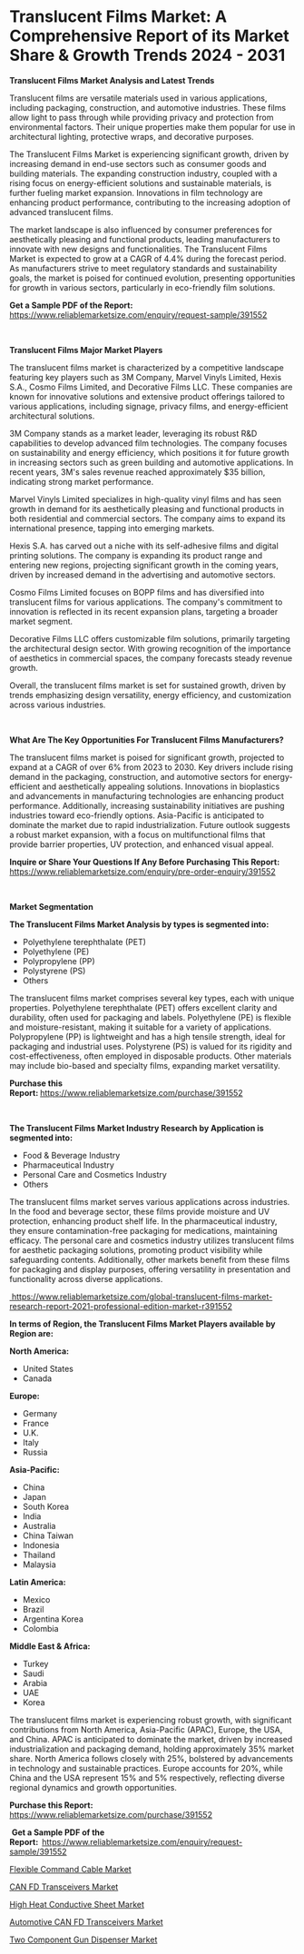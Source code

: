 <p><h1>Translucent Films Market: A Comprehensive Report of its Market Share & Growth Trends 2024 - 2031</h1></p><p><strong>Translucent Films Market Analysis and Latest Trends</strong></p>
<p><p>Translucent films are versatile materials used in various applications, including packaging, construction, and automotive industries. These films allow light to pass through while providing privacy and protection from environmental factors. Their unique properties make them popular for use in architectural lighting, protective wraps, and decorative purposes.</p><p>The Translucent Films Market is experiencing significant growth, driven by increasing demand in end-use sectors such as consumer goods and building materials. The expanding construction industry, coupled with a rising focus on energy-efficient solutions and sustainable materials, is further fueling market expansion. Innovations in film technology are enhancing product performance, contributing to the increasing adoption of advanced translucent films.</p><p>The market landscape is also influenced by consumer preferences for aesthetically pleasing and functional products, leading manufacturers to innovate with new designs and functionalities. The Translucent Films Market is expected to grow at a CAGR of 4.4% during the forecast period. As manufacturers strive to meet regulatory standards and sustainability goals, the market is poised for continued evolution, presenting opportunities for growth in various sectors, particularly in eco-friendly film solutions.</p></p>
<p><strong>Get a Sample PDF of the Report:&nbsp;</strong> <a href="https://www.reliablemarketsize.com/enquiry/request-sample/391552?utm_campaign=1592&utm_medium=2&utm_source=Github&utm_content=ia&utm_term=26102024&utm_id=translucent-films">https://www.reliablemarketsize.com/enquiry/request-sample/391552</a></p>
<p>&nbsp;</p>
<p><strong>Translucent Films Major Market Players</strong></p>
<p><p>The translucent films market is characterized by a competitive landscape featuring key players such as 3M Company, Marvel Vinyls Limited, Hexis S.A., Cosmo Films Limited, and Decorative Films LLC. These companies are known for innovative solutions and extensive product offerings tailored to various applications, including signage, privacy films, and energy-efficient architectural solutions.</p><p>3M Company stands as a market leader, leveraging its robust R&D capabilities to develop advanced film technologies. The company focuses on sustainability and energy efficiency, which positions it for future growth in increasing sectors such as green building and automotive applications. In recent years, 3M's sales revenue reached approximately $35 billion, indicating strong market performance.</p><p>Marvel Vinyls Limited specializes in high-quality vinyl films and has seen growth in demand for its aesthetically pleasing and functional products in both residential and commercial sectors. The company aims to expand its international presence, tapping into emerging markets. </p><p>Hexis S.A. has carved out a niche with its self-adhesive films and digital printing solutions. The company is expanding its product range and entering new regions, projecting significant growth in the coming years, driven by increased demand in the advertising and automotive sectors.</p><p>Cosmo Films Limited focuses on BOPP films and has diversified into translucent films for various applications. The company's commitment to innovation is reflected in its recent expansion plans, targeting a broader market segment. </p><p>Decorative Films LLC offers customizable film solutions, primarily targeting the architectural design sector. With growing recognition of the importance of aesthetics in commercial spaces, the company forecasts steady revenue growth.</p><p>Overall, the translucent films market is set for sustained growth, driven by trends emphasizing design versatility, energy efficiency, and customization across various industries.</p></p>
<p>&nbsp;</p>
<p><strong>What Are The Key Opportunities For Translucent Films Manufacturers?</strong></p>
<p><p>The translucent films market is poised for significant growth, projected to expand at a CAGR of over 6% from 2023 to 2030. Key drivers include rising demand in the packaging, construction, and automotive sectors for energy-efficient and aesthetically appealing solutions. Innovations in bioplastics and advancements in manufacturing technologies are enhancing product performance. Additionally, increasing sustainability initiatives are pushing industries toward eco-friendly options. Asia-Pacific is anticipated to dominate the market due to rapid industrialization. Future outlook suggests a robust market expansion, with a focus on multifunctional films that provide barrier properties, UV protection, and enhanced visual appeal.</p></p>
<p><strong>Inquire or Share Your Questions If Any Before Purchasing This Report:</strong> <a href="https://www.reliablemarketsize.com/enquiry/pre-order-enquiry/391552?utm_campaign=1592&utm_medium=2&utm_source=Github&utm_content=ia&utm_term=26102024&utm_id=translucent-films">https://www.reliablemarketsize.com/enquiry/pre-order-enquiry/391552</a></p>
<p>&nbsp;</p>
<p><strong>Market Segmentation</strong></p>
<p><strong>The Translucent Films Market Analysis by types is segmented into:</strong></p>
<p><ul><li>Polyethylene terephthalate (PET)</li><li>Polyethylene (PE)</li><li>Polypropylene (PP)</li><li>Polystyrene (PS)</li><li>Others</li></ul></p>
<p><p>The translucent films market comprises several key types, each with unique properties. Polyethylene terephthalate (PET) offers excellent clarity and durability, often used for packaging and labels. Polyethylene (PE) is flexible and moisture-resistant, making it suitable for a variety of applications. Polypropylene (PP) is lightweight and has a high tensile strength, ideal for packaging and industrial uses. Polystyrene (PS) is valued for its rigidity and cost-effectiveness, often employed in disposable products. Other materials may include bio-based and specialty films, expanding market versatility.</p></p>
<p><strong>Purchase this Report:&nbsp;</strong><a href="https://www.reliablemarketsize.com/purchase/391552?utm_campaign=1592&utm_medium=2&utm_source=Github&utm_content=ia&utm_term=26102024&utm_id=translucent-films">https://www.reliablemarketsize.com/purchase/391552</a></p>
<p>&nbsp;</p>
<p><strong>The Translucent Films Market Industry Research by Application is segmented into:</strong></p>
<p><ul><li>Food & Beverage Industry</li><li>Pharmaceutical Industry</li><li>Personal Care and Cosmetics Industry</li><li>Others</li></ul></p>
<p><p>The translucent films market serves various applications across industries. In the food and beverage sector, these films provide moisture and UV protection, enhancing product shelf life. In the pharmaceutical industry, they ensure contamination-free packaging for medications, maintaining efficacy. The personal care and cosmetics industry utilizes translucent films for aesthetic packaging solutions, promoting product visibility while safeguarding contents. Additionally, other markets benefit from these films for packaging and display purposes, offering versatility in presentation and functionality across diverse applications.</p></p>
<p><a href="https://www.reliablemarketsize.com/global-translucent-films-market-research-report-2021-professional-edition-market-r391552?utm_campaign=1592&utm_medium=2&utm_source=Github&utm_content=ia&utm_term=26102024&utm_id=translucent-films">&nbsp;https://www.reliablemarketsize.com/global-translucent-films-market-research-report-2021-professional-edition-market-r391552</a></p>
<p><strong>In terms of Region, the Translucent Films Market Players available by Region are:</strong></p>
<p>
    <p> <strong> North America: </strong>
        <ul>
            <li>United States</li>
            <li>Canada</li>
        </ul>
        </p> 
    <p> <strong> Europe: </strong>
        <ul>
            <li>Germany</li>
            <li>France</li>
            <li>U.K.</li>
            <li>Italy</li>
            <li>Russia</li>
        </ul>
        </p> 
    <p> <strong> Asia-Pacific: </strong>
        <ul>
            <li>China</li>
            <li>Japan</li>
            <li>South Korea</li>
            <li>India</li>
            <li>Australia</li>
            <li>China Taiwan</li>
            <li>Indonesia</li>
            <li>Thailand</li>
            <li>Malaysia</li>
        </ul>
        </p> 
    <p> <strong> Latin America: </strong>
        <ul>
            <li>Mexico</li>
            <li>Brazil</li>
            <li>Argentina Korea</li>
            <li>Colombia</li>
        </ul>
        </p> 
    <p> <strong> Middle East & Africa: </strong>
        <ul>
            <li>Turkey</li>
            <li>Saudi</li>
            <li>Arabia</li>
            <li>UAE</li>
            <li>Korea</li>
        </ul>
    </p>
    </p>
<p><p>The translucent films market is experiencing robust growth, with significant contributions from North America, Asia-Pacific (APAC), Europe, the USA, and China. APAC is anticipated to dominate the market, driven by increased industrialization and packaging demand, holding approximately 35% market share. North America follows closely with 25%, bolstered by advancements in technology and sustainable practices. Europe accounts for 20%, while China and the USA represent 15% and 5% respectively, reflecting diverse regional dynamics and growth opportunities.</p></p>
<p><strong>Purchase this Report: </strong><a href="https://www.reliablemarketsize.com/purchase/391552?utm_campaign=1592&utm_medium=2&utm_source=Github&utm_content=ia&utm_term=26102024&utm_id=translucent-films">https://www.reliablemarketsize.com/purchase/391552</a></p>
<p>&nbsp;<strong>Get a Sample PDF of the Report:&nbsp;&nbsp;</strong><a href="https://www.reliablemarketsize.com/enquiry/request-sample/391552?utm_campaign=1592&utm_medium=2&utm_source=Github&utm_content=ia&utm_term=26102024&utm_id=translucent-films">https://www.reliablemarketsize.com/enquiry/request-sample/391552</a></p>
<p><strong></strong></p>
<p><p><a href="https://www.linkedin.com/pulse/global-flexible-command-cable-market-trends-forecasts-strategic-jriwf?utm_campaign=1592&utm_medium=2&utm_source=Github&utm_content=ia&utm_term=26102024&utm_id=translucent-films">Flexible Command Cable Market</a></p><p><a href="https://www.linkedin.com/pulse/competitive-intelligence-can-fd-transceivers-market-key-players-igkcc?utm_campaign=1592&utm_medium=2&utm_source=Github&utm_content=ia&utm_term=26102024&utm_id=translucent-films">CAN FD Transceivers Market</a></p><p><a href="https://www.linkedin.com/pulse/evolution-high-heat-conductive-sheet-market-key-shifts-from-u39zc?utm_campaign=1592&utm_medium=2&utm_source=Github&utm_content=ia&utm_term=26102024&utm_id=translucent-films">High Heat Conductive Sheet Market</a></p><p><a href="https://www.linkedin.com/pulse/automotive-can-fd-transceivers-market-emerging-trends-future-ch15c?utm_campaign=1592&utm_medium=2&utm_source=Github&utm_content=ia&utm_term=26102024&utm_id=translucent-films">Automotive CAN FD Transceivers Market</a></p><p><a href="https://www.linkedin.com/pulse/two-component-gun-dispenser-market-investigation-industry-evolution-mj17c?utm_campaign=1592&utm_medium=2&utm_source=Github&utm_content=ia&utm_term=26102024&utm_id=translucent-films">Two Component Gun Dispenser Market</a></p></p>